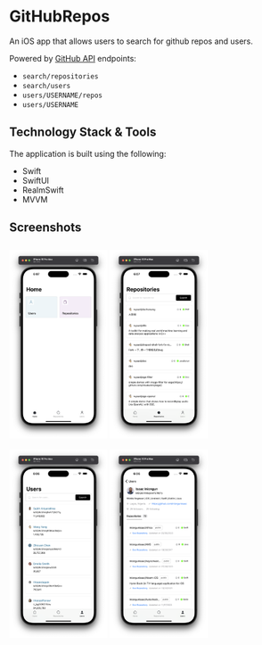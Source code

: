 #  GitHubRepos

An iOS app that allows users to search for github repos and users.

Powered by [GitHub API](https://docs.github.com/en/rest) endpoints:

* `search/repositories`
* `search/users`
* `users/USERNAME/repos`
* `users/USERNAME`

## Technology Stack & Tools
The application is built using the following:

* Swift
* SwiftUI
* RealmSwift
* MVVM

## Screenshots
[<img src="/GitHubRepos/screenshots/1.png" align="center" width ="35%" hspace="0" vspace="10">](/GitHubRepos/screenshots/1.png)
[<img src="/GitHubRepos/screenshots/2.png" align="center" width ="35%" hspace="0" vspace="10">](/GitHubRepos/screenshots/2.png)
[<img src="/GitHubRepos/screenshots/3.png" align="center" width ="35%" hspace="0" vspace="10">](/GitHubRepos/screenshots/3.png)
[<img src="/GitHubRepos/screenshots/4.png" align="center" width ="35%" hspace="0" vspace="10">](/GitHubRepos/screenshots/4.png)
